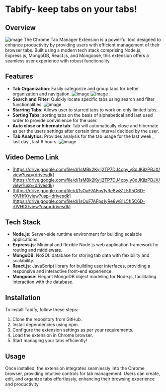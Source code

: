 
# Tabify- keep tabs on your tabs!

## Overview
![image](https://github.com/samjain233/tabify/assets/94921996/1b2c2cda-744c-497d-8909-6da688640bf1)
The Chrome Tab Manager Extension is a powerful tool designed to enhance productivity by providing users with efficient management of their browser tabs. Built using a modern tech stack comprising Node.js, Express.js, MongoDB, React.js, and Mongoose, this extension offers a seamless user experience with robust functionality.

## Features
- **Tab Organization**: Easily categorize and group tabs for better organization and navigation.
  ![image](https://github.com/samjain233/tabify/assets/94921996/19b934aa-4fef-466e-9c67-e43e2c7d18a9)
![image](https://github.com/samjain233/tabify/assets/94921996/c8ef478b-8e1b-4de8-bcee-46a0a40e0b3c)
- **Search and Filter**: Quickly locate specific tabs using search and filter functionalities.
![image](https://github.com/samjain233/tabify/assets/94921996/02ac1a2a-7183-42c6-abc3-4900df08953f)
- **Starring Tabs**: Allows user to starred tabs to work on only limited tabs.
- **Sorting Tabs**: sorting tabs on the basis of alphabetical and last used order to provide convinience for the user.
- **Auto close or hibernate tab**: Tab will automatically close and hibernate as per the users settings after certain time interval decided by the user.
- **Tab Analytics**: Provides analysis for the tab usage for the last week , last day , last 6 hours.
![image](https://github.com/samjain233/tabify/assets/94921996/faa219b9-71d3-4948-97f9-a8cfe94ad2ab)

## Video Demo Link
- [https://drive.google.com/file/d/1sMBk2KyIj2TP7DJ4cpy_y8dJKjlzPBJX/view?usp=drivesdk](https://drive.google.com/file/d/1sMBk2KyIj2TP7DJ4cpy_y8dJKjlzPBJX/view?usp=drivesdk)
- [https://drive.google.com/file/d/1sOuF7AFps1yRe8w81L5fI5C6D-r0VHfX/view?usp=drivesdk](https://drive.google.com/file/d/1sOuF7AFps1yRe8w81L5fI5C6D-r0VHfX/view?usp=drivesdk)

## Tech Stack
- **Node.js**: Server-side runtime environment for building scalable applications.
- **Express.js**: Minimal and flexible Node.js web application framework for routing and middleware.
- **MongoDB**: NoSQL database for storing tab data with flexibility and scalability.
- **React.js**: JavaScript library for building user interfaces, providing a responsive and interactive front-end experience.
- **Mongoose**: Elegant MongoDB object modeling for Node.js, facilitating interaction with the database.

## Installation
To install Tabify, follow these steps:-
1. Clone the repository from GitHub.
2. Install dependencies using npm.
3. Configure the extension settings as per your requirements.
4. Load the extension in Chrome browser.
5. Start managing your tabs efficiently!

## Usage
Once installed, the extension integrates seamlessly into the Chrome browser, providing intuitive controls for tab management. Users can create, edit, and organize tabs effortlessly, enhancing their browsing experience and productivity.
